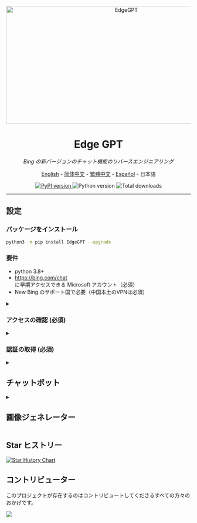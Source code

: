 <div align="center">
  <img src="https://socialify.git.ci/acheong08/EdgeGPT/image?font=Inter&language=1&logo=https%3A%2F%2Fupload.wikimedia.org%2Fwikipedia%2Fcommons%2F9%2F9c%2FBing_Fluent_Logo.svg&owner=1&pattern=Floating%20Cogs&theme=Auto" alt="EdgeGPT" width="640" height="320" />

# Edge GPT

_Bing の新バージョンのチャット機能のリバースエンジニアリング_

<a href="./README.md">English</a> -
<a href="./README_zh-cn.md">简体中文</a> -
<a href="./README_zh-tw.md">繁體中文</a> -
<a href="./README_es.md">Español</a> -
<a>日本語</a>

</div>

<p align="center">
  <a href="https://github.com/acheong08/EdgeGPT">
    <img alt="PyPI version" src="https://img.shields.io/pypi/v/EdgeGPT">
  </a>
  <img alt="Python version" src="https://img.shields.io/badge/python-3.8+-blue.svg">

  <img alt="Total downloads" src="https://static.pepy.tech/badge/edgegpt">

</p>

---

## 設定

### パッケージをインストール

```bash
python3 -m pip install EdgeGPT --upgrade
```

### 要件

- python 3.8+
- <https://bing.com/chat> に早期アクセスできる Microsoft アカウント（必須）
- New Bing のサポート国で必要（中国本土のVPNは必須）

<details>
  <summary>

### アクセスの確認 (必須)

  </summary>

- Microsoft Edge の最新バージョンをインストール
- また、任意のブラウザを使用し、ユーザーエージェントを Edge を使用しているように設定することもできます（例：`Mozilla/5.0 (Windows NT 10.0; Win64; x64) AppleWebKit/537.36 (KHTML, like Gecko) Chrome/111.0.0 Safari/537.36 Edg/111.0.1661.51`）。[Chrome](https://chrome.google.com/webstore/detail/user-agent-switcher-and-m/bhchdcejhohfmigjafbampogmaanbfkg) や [Firefox](https://addons.mozilla.org/en-US/firefox/addon/user-agent-string-switcher/) の"User-Agent Switcher and Manager"のような拡張機能を使えば、簡単に行えます。
- [bing.com/chat](https://bing.com/chat) を開く
- チャット機能が表示されたら、準備完了

</details>

<details>
  <summary>

### 認証の取得 (必須)

  </summary>

- [Chrome](https://chrome.google.com/webstore/detail/cookie-editor/hlkenndednhfkekhgcdicdfddnkalmdm) または [Firefox](https://addons.mozilla.org/en-US/firefox/addon/cookie-editor/) の Cookie エディター拡張機能をインストール
- `bing.com` へ移動
- 拡張機能を開く
- 右下の"エクスポート"から"JSONとしてエクスポート"をクリック（これで Cookie がクリップボードに保存されます）
- クッキーをファイル `cookies.json` に貼り付け

</details>

<details>

<summary>

## チャットボット

</summary>

## 使用方法

### クイックスタート

```
 $ python3 -m EdgeGPT -h

        EdgeGPT - A demo of reverse engineering the Bing GPT chatbot
        Repo: github.com/acheong08/EdgeGPT
        By: Antonio Cheong

        !help for help

        Type !exit to exit
        Enter twice to send message or set --enter-once to send one line message

usage: EdgeGPT.py [-h] [--enter-once] [--no-stream] [--rich] [--proxy PROXY] [--wss-link WSS_LINK] [--style {creative,balanced,precise}]
                  [--cookie-file COOKIE_FILE]

options:
  -h, --help            show this help message and exit
  --enter-once
  --no-stream
  --rich
  --proxy PROXY         Proxy URL (e.g. socks5://127.0.0.1:1080)
  --wss-link WSS_LINK   WSS URL(e.g. wss://sydney.bing.com/sydney/ChatHub)
  --style {creative,balanced,precise}
  --cookie-file COOKIE_FILE
                        needed if environment variable COOKIE_FILE is not set
```

---

## Docker での実行

これは、現在の作業ディレクトリに cookies.json ファイルがあることを前提としています

``` bash

docker run --rm -it -v $(pwd)/cookies.json:/cookies.json:ro -e COOKIE_FILE='/cookies.json' ghcr.io/acheong08/edgegpt
```

次のように追加のフラグを追加できます

``` bash

docker run --rm -it -v $(pwd)/cookies.json:/cookies.json:ro -e COOKIE_FILE='/cookies.json' ghcr.io/acheong08/edgegpt --rich --style creative
```

### 開発者デモ

Cookie を渡す 3 つの方法:

- 環境変数: `export COOKIE_FILE=/path/to/cookies.json` 。
- 引数 `cookie_path` には、次のように `cookies.json` へのパスを指定する:

  ```python
  bot = Chatbot(cookie_path='./cookies.json')
  ```

- 次のように、引数 `cookies` で直接クッキーを渡します:

  ```python
  with open('./cookies.json', 'r') as f:
      cookies = json.load(f)
  bot = Chatbot(cookies=cookies)
  ```

最高のエクスペリエンスを得るには Async を使用してください

より高度な使用例の参照コード:

```python
import asyncio
from EdgeGPT import Chatbot, ConversationStyle

async def main():
    bot = await Chatbot.create()
    print(await bot.ask(prompt="Hello world", conversation_style=ConversationStyle.creative, wss_link="wss://sydney.bing.com/sydney/ChatHub"))
    await bot.close()


if __name__ == "__main__":
    asyncio.run(main())

```

</details>

<details>

<summary>

## 画像ジェネレーター

</summary>

```bash
$ python3 -m ImageGen -h
usage: ImageGen.py [-h] [-U U] [--cookie-file COOKIE_FILE] --prompt PROMPT [--output-dir OUTPUT_DIR] [--quiet] [--asyncio]

optional arguments:
  -h, --help            show this help message and exit
  -U U                  Auth cookie from browser
  --cookie-file COOKIE_FILE
                        File containing auth cookie
  --prompt PROMPT       Prompt to generate images for
  --output-dir OUTPUT_DIR
                        Output directory
  --quiet               Disable pipeline messages
  --asyncio             Run ImageGen using asyncio
```

### 開発者デモ

```python
from ImageGen import ImageGen
import argparse
import json

async def async_image_gen(args) -> None:
    async with ImageGenAsync(args.U, args.quiet) as image_generator:
        images = await image_generator.get_images(args.prompt)
        await image_generator.save_images(images, output_dir=args.output_dir)

if __name__ == "__main__":
    parser = argparse.ArgumentParser()
    parser.add_argument("-U", help="Auth cookie from browser", type=str)
    parser.add_argument("--cookie-file", help="File containing auth cookie", type=str)
    parser.add_argument(
        "--prompt",
        help="Prompt to generate images for",
        type=str,
        required=True,
    )
    parser.add_argument(
        "--output-dir",
        help="Output directory",
        type=str,
        default="./output",
    )
    parser.add_argument(
        "--quiet", help="Disable pipeline messages", action="store_true"
    )
    parser.add_argument(
        "--asyncio", help="Run ImageGen using asyncio", action="store_true"
    )
    args = parser.parse_args()
    # 認証クッキーを読み込む
    with open(args.cookie_file, encoding="utf-8") as file:
        cookie_json = json.load(file)
        for cookie in cookie_json:
            if cookie.get("name") == "_U":
                args.U = cookie.get("value")
                break

    if args.U is None:
        raise Exception("Could not find auth cookie")

    if not args.asyncio:
        # 画像ジェネレーターの作成
        image_generator = ImageGen(args.U, args.quiet)
        image_generator.save_images(
            image_generator.get_images(args.prompt),
            output_dir=args.output_dir,
        )
    else:
        asyncio.run(async_image_gen(args))

```

</details>

## Star ヒストリー

[![Star History Chart](https://api.star-history.com/svg?repos=acheong08/EdgeGPT&type=Date)](https://star-history.com/#acheong08/EdgeGPT&Date)

## コントリビューター

このプロジェクトが存在するのはコントリビュートしてくださるすべての方々のおかげです。

 <a href="https://github.com/acheong08/EdgeGPT/graphs/contributors">
  <img src="https://contrib.rocks/image?repo=acheong08/EdgeGPT" />
 </a>
